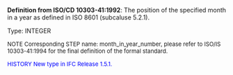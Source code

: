**Definition from ISO/CD 10303-41:1992**: The position of the specified month in a year as defined in ISO 8601 (subcaluse 5.2.1).

Type: INTEGER

> <font size="-1">
  NOTE Corresponding STEP name: month_in_year_number, please refer to ISO/IS 10303-41:1994
  for the final definition of the formal standard.
</font>

> <font size="-1" color="#0000FF">
  HISTORY New type in IFC Release 1.5.1.
</font>